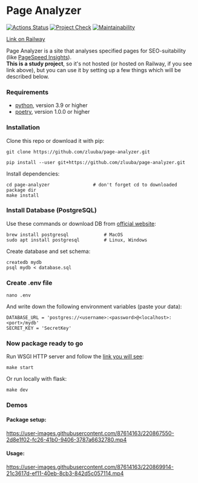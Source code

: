# Page Analyzer

[![Actions Status](https://github.com/zluuba/python-project-83/workflows/hexlet-check/badge.svg)](https://github.com/zluuba/python-project-83/actions) 
[![Project Check](https://github.com/zluuba/python-project-83/actions/workflows/project-check.yml/badge.svg)](https://github.com/zluuba/python-project-83/actions/workflows/project-check.yml)
[![Maintainability](https://api.codeclimate.com/v1/badges/bc7724c1971a7f520682/maintainability)](https://codeclimate.com/github/zluuba/python-project-83/maintainability)

[//]: # ([![Test Coverage]&#40;https://api.codeclimate.com/v1/badges/bc7724c1971a7f520682/test_coverage&#41;]&#40;https://codeclimate.com/github/zluuba/python-project-83/test_coverage&#41;)

[Link on Railway](https://python-project-83-production-6bdb.up.railway.app/)

Page Analyzer is a site that analyses specified pages for SEO-suitability (like [PageSpeed Insights](https://pagespeed.web.dev/)). <br>
**This is a study project**, so it's not hosted (or hosted on Railway, if you see link above), but you can use it by setting up a few things which will be described below.

### Requirements

- [python](https://www.python.org/), version 3.9 or higher
- [poetry](https://python-poetry.org/docs/#installation), version 1.0.0 or higher


### Installation

Clone this repo or download it with pip:
```ch
git clone https://github.com/zluuba/page-analyzer.git
```
```ch
pip install --user git+https://github.com/zluuba/page-analyzer.git
```

Install dependencies:
```ch
cd page-analyzer                # don't forget cd to downloaded package dir
make install
```

### Install Database (PostgreSQL)
Use these commands or download DB from [official website](https://www.postgresql.org/download/):
```ch
brew install postgresql             # MacOS
sudo apt install postgresql         # Linux, Windows
```

Create database and set schema:
```ch
createdb mydb
psql mydb < database.sql
```

### Create .env file
```ch
nano .env
```
And write down the following environment variables (paste your data):
```ch
DATABASE_URL = 'postgres://<username>:<password>@<localhost>:<port>/mydb'
SECRET_KEY = 'SecretKey'
```

### Now package ready to go
Run WSGI HTTP server and follow the [link you will see](http://0.0.0.0:8000):
```ch
make start
```
Or run locally with flask:
```ch
make dev
```


### Demos

#### Package setup:

https://user-images.githubusercontent.com/87614163/220867550-2d8e1f02-fc26-41b0-9406-3787a6632780.mp4


#### Usage:

https://user-images.githubusercontent.com/87614163/220869914-21c3617d-ef11-40eb-8cb3-842d5c057114.mp4

